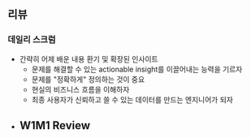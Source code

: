 ## 리뷰

### 데일리 스크럼
  - 간략히 어제 배운 내용 환기 및 확장된 인사이트
    - 문제를 해결할 수 있는 actionable insight를 이끌어내는 능력을 기르자
    - 문제를 "정확하게" 정의하는 것이 중요
    - 현실의 비즈니스 흐름을 이해하자
    - 최종 사용자가 신뢰하고 쓸 수 있는 데이터를 만드는 엔지니어가 되자
  - W1M1 Review
    - 
  
## 
